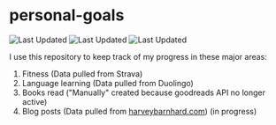 # personal-goals
![Last Updated](https://img.shields.io/date/1612917972?color=FC4C02&label=Fitness%20Updated&logo=strava)
![Last Updated](https://img.shields.io/date/1612917972?color=7ac70c&label=Language%20Updated&logo=duolingo)
![Last Updated](https://img.shields.io/date/1612917972?color=e9e5cd&label=Books%20Updated&logo=goodreads)

I use this repository to keep track of my progress in these major areas:

1. Fitness (Data pulled from Strava)
2. Language learning (Data pulled from Duolingo)
3. Books read ("Manually" created because goodreads API no longer active)
4. Blog posts (Data pulled from [harveybarnhard.com](https://harveybarnhard.com)) (in progress)
